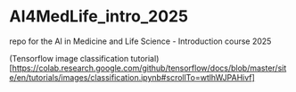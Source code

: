 # AI4MedLife_intro_2025
repo for the AI in Medicine and Life Science - Introduction course 2025


(Tensorflow image classification tutorial)[https://colab.research.google.com/github/tensorflow/docs/blob/master/site/en/tutorials/images/classification.ipynb#scrollTo=wtlhWJPAHivf]
